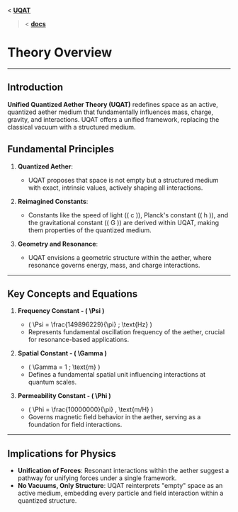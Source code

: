 < **[UQAT](../../README.md)**
> < **[docs](../Introduction.md)**

# Theory Overview

---

## Introduction
**Unified Quantized Aether Theory (UQAT)** redefines space as an active, quantized aether medium that fundamentally influences mass, charge, gravity, and interactions. UQAT offers a unified framework, replacing the classical vacuum with a structured medium.

## Fundamental Principles

1. **Quantized Aether**:
   - UQAT proposes that space is not empty but a structured medium with exact, intrinsic values, actively shaping all interactions.

2. **Reimagined Constants**:
   - Constants like the speed of light (\( c \)), Planck's constant (\( h \)), and the gravitational constant (\( G \)) are derived within UQAT, making them properties of the quantized medium.

3. **Geometry and Resonance**:
   - UQAT envisions a geometric structure within the aether, where resonance governs energy, mass, and charge interactions.

---

## Key Concepts and Equations

1. **Frequency Constant - \( \Psi \)**
   - \( \Psi = \frac{149896229}{\pi} \; \text{Hz} \)
   - Represents fundamental oscillation frequency of the aether, crucial for resonance-based applications.

2. **Spatial Constant - \( \Gamma \)**
   - \( \Gamma = 1 \; \text{m} \)
   - Defines a fundamental spatial unit influencing interactions at quantum scales.

3. **Permeability Constant - \( \Phi \)**
   - \( \Phi = \frac{10000000}{\pi} \, \text{m/H} \)
   - Governs magnetic field behavior in the aether, serving as a foundation for field interactions.

---

## Implications for Physics

- **Unification of Forces**: Resonant interactions within the aether suggest a pathway for unifying forces under a single framework.
- **No Vacuums, Only Structure**: UQAT reinterprets "empty" space as an active medium, embedding every particle and field interaction within a quantized structure.
